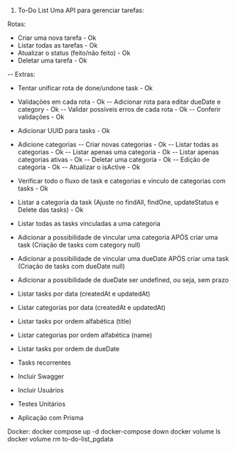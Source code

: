1. To-Do List
   Uma API para gerenciar tarefas:

Rotas:

- Criar uma nova tarefa - Ok
- Listar todas as tarefas - Ok
- Atualizar o status (feito/não feito) - Ok
- Deletar uma tarefa - Ok

-- Extras:

- Tentar unificar rota de done/undone task - Ok
- Validações em cada rota - Ok
  -- Adicionar rota para editar dueDate e category - Ok
  -- Validar possíveis erros de cada rota - Ok
  -- Conferir validações - Ok
- Adicionar UUID para tasks - Ok
- Adicione categorias
  -- Criar novas categorias - Ok
  -- Listar todas as categorias - Ok
  -- Listar apenas uma categoria - Ok
  -- Listar apenas categorias ativas - Ok
  -- Deletar uma categoria - Ok
  -- Edição de categoria - Ok
  -- Atualizar o isActive - Ok
- Verificar todo o fluxo de task e categorias e vinculo de categorias com tasks - Ok
- Listar a categoria da task (Ajuste no findAll, findOne, updateStatus e Delete das tasks) - Ok
- Listar todas as tasks vinculadas a uma categoria
- Adicionar a possibilidade de vincular uma categoria APÓS criar uma task (Criação de tasks com category null)
- Adicionar a possibilidade de vincular uma dueDate APÓS criar uma task (Criação de tasks com dueDate null)
- Adicionar a possibilidade de dueDate ser undefined, ou seja, sem prazo
- Listar tasks por data (createdAt e updatedAt)
- Listar categorias por data (createdAt e updatedAt)
- Listar tasks por ordem alfabética (title)
- Listar categorias por ordem alfabética (name)
- Listar tasks por ordem de dueDate
- Tasks recorrentes

- Incluir Swagger
- Incluir Usuários
- Testes Unitários
- Aplicação com Prisma

Docker:
docker compose up -d
docker-compose down
docker volume ls
docker volume rm to-do-list_pgdata
